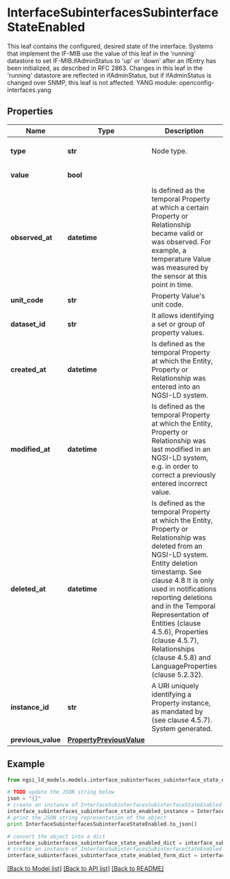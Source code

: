# InterfaceSubinterfacesSubinterfaceStateEnabled

This leaf contains the configured, desired state of the interface.  Systems that implement the IF-MIB use the value of this leaf in the 'running' datastore to set IF-MIB.ifAdminStatus to 'up' or 'down' after an ifEntry has been initialized, as described in RFC 2863.  Changes in this leaf in the 'running' datastore are reflected in ifAdminStatus, but if ifAdminStatus is changed over SNMP, this leaf is not affected.  YANG module: openconfig-interfaces.yang 

## Properties

Name | Type | Description | Notes
------------ | ------------- | ------------- | -------------
**type** | **str** | Node type.  | [optional] [default to 'Property']
**value** | **bool** |  | [default to True]
**observed_at** | **datetime** | Is defined as the temporal Property at which a certain Property or Relationship became valid or was observed. For example, a temperature Value was measured by the sensor at this point in time.  | [optional] 
**unit_code** | **str** | Property Value&#39;s unit code.  | [optional] 
**dataset_id** | **str** | It allows identifying a set or group of property values.  | [optional] 
**created_at** | **datetime** | Is defined as the temporal Property at which the Entity, Property or Relationship was entered into an NGSI-LD system.  | [optional] [readonly] 
**modified_at** | **datetime** | Is defined as the temporal Property at which the Entity, Property or Relationship was last modified in an NGSI-LD system, e.g. in order to correct a previously entered incorrect value.  | [optional] [readonly] 
**deleted_at** | **datetime** | Is defined as the temporal Property at which the Entity, Property or Relationship was deleted from an NGSI-LD system.  Entity deletion timestamp. See clause 4.8 It is only used in notifications reporting deletions and in the Temporal Representation of Entities (clause 4.5.6), Properties (clause 4.5.7), Relationships (clause 4.5.8) and LanguageProperties (clause 5.2.32).  | [optional] [readonly] 
**instance_id** | **str** | A URI uniquely identifying a Property instance, as mandated by (see clause 4.5.7). System generated.  | [optional] [readonly] 
**previous_value** | [**PropertyPreviousValue**](PropertyPreviousValue.md) |  | [optional] 

## Example

```python
from ngsi_ld_models.models.interface_subinterfaces_subinterface_state_enabled import InterfaceSubinterfacesSubinterfaceStateEnabled

# TODO update the JSON string below
json = "{}"
# create an instance of InterfaceSubinterfacesSubinterfaceStateEnabled from a JSON string
interface_subinterfaces_subinterface_state_enabled_instance = InterfaceSubinterfacesSubinterfaceStateEnabled.from_json(json)
# print the JSON string representation of the object
print InterfaceSubinterfacesSubinterfaceStateEnabled.to_json()

# convert the object into a dict
interface_subinterfaces_subinterface_state_enabled_dict = interface_subinterfaces_subinterface_state_enabled_instance.to_dict()
# create an instance of InterfaceSubinterfacesSubinterfaceStateEnabled from a dict
interface_subinterfaces_subinterface_state_enabled_form_dict = interface_subinterfaces_subinterface_state_enabled.from_dict(interface_subinterfaces_subinterface_state_enabled_dict)
```
[[Back to Model list]](../README.md#documentation-for-models) [[Back to API list]](../README.md#documentation-for-api-endpoints) [[Back to README]](../README.md)


